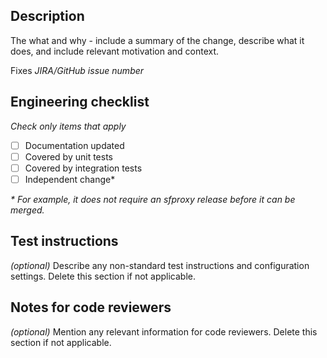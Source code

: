 ## Description

The what and why - include a summary of the change, describe what it does, and include relevant motivation and context.

Fixes _JIRA/GitHub issue number_

## Engineering checklist
_Check only items that apply_

- [ ] Documentation updated
- [ ] Covered by unit tests
- [ ] Covered by integration tests
- [ ] Independent change*

 _* For example, it does not require an sfproxy release before it can be merged._

## Test instructions

_(optional)_ Describe any non-standard test instructions and configuration settings. Delete this section if not applicable.

## Notes for code reviewers

_(optional)_ Mention any relevant information for code reviewers. Delete this section if not applicable.